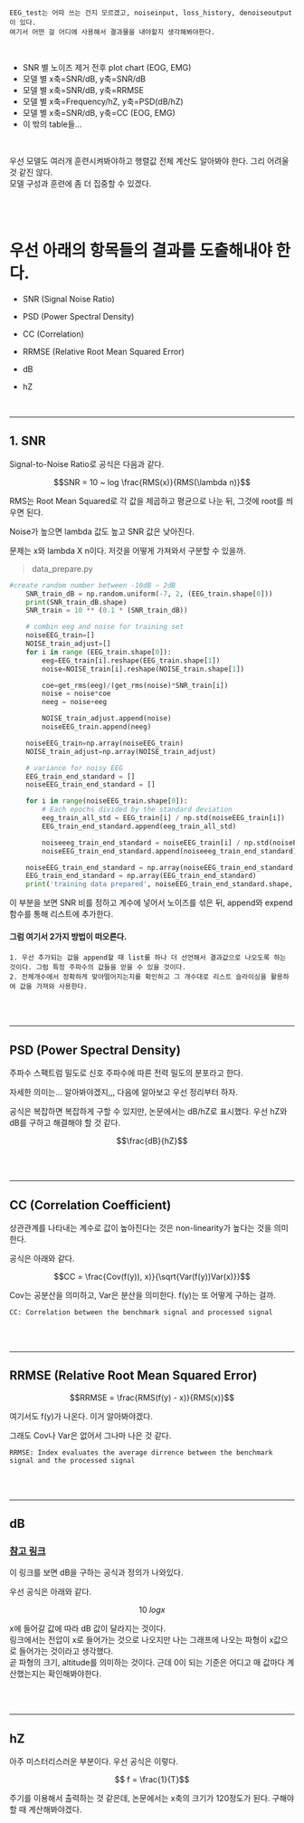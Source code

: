 ```
EEG_test는 어따 쓰는 건지 모르겠고, noiseinput, loss_history, denoiseoutput이 있다.
여기서 어떤 걸 어디에 사용해서 결과물을 내야할지 생각해봐야한다.
```

<br>

- SNR 별 노이즈 제거 전후 plot chart (EOG, EMG)
- 모델 별 x축=SNR/dB, y축=SNR/dB
- 모델 별 x축=SNR/dB, y축=RRMSE
- 모델 별 x축=Frequency/hZ, y축=PSD(dB/hZ)
- 모델 별 x축=SNR/dB, y축=CC (EOG, EMG)
- 이 밖의 table들...

<br>

우선 모델도 여러개 훈련시켜봐야하고 행렬값 전체 계산도 알아봐야 한다. 그리 어려울 것 같진 않다. <br>
모델 구성과 훈련에 좀 더 집중할 수 있겠다.

<br>
<br>

# 우선 아래의 항목들의 결과를 도출해내야 한다.

- SNR (Signal Noise Ratio)

- PSD (Power Spectral Density)

- CC (Correlation)

- RRMSE (Relative Root Mean Squared Error)

- dB

- hZ

<br>

---

## 1. SNR

Signal-to-Noise Ratio로 공식은 다음과 같다.

$$SNR = 10 ~ log \frac{RMS(x)}{RMS(\lambda n)}$$

RMS는 Root Mean Squared로 각 값을 제곱하고 평균으로 나눈 뒤, 그것에 root를 씌우면 된다.

Noise가 높으면 lambda 값도 높고 SNR 값은 낮아진다.

문제는 x와 lambda X n이다. 저것을 어떻게 가져와서 구분할 수 있을까.

> data_prepare.py

```py
#create random number between -10dB ~ 2dB
    SNR_train_dB = np.random.uniform(-7, 2, (EEG_train.shape[0]))
    print(SNR_train_dB.shape)
    SNR_train = 10 ** (0.1 * (SNR_train_dB))

    # combin eeg and noise for training set 
    noiseEEG_train=[]
    NOISE_train_adjust=[]
    for i in range (EEG_train.shape[0]):
        eeg=EEG_train[i].reshape(EEG_train.shape[1])
        noise=NOISE_train[i].reshape(NOISE_train.shape[1])

        coe=get_rms(eeg)/(get_rms(noise)*SNR_train[i])
        noise = noise*coe
        neeg = noise+eeg

        NOISE_train_adjust.append(noise)
        noiseEEG_train.append(neeg)

    noiseEEG_train=np.array(noiseEEG_train)
    NOISE_train_adjust=np.array(NOISE_train_adjust)    

    # variance for noisy EEG
    EEG_train_end_standard = []
    noiseEEG_train_end_standard = []

    for i in range(noiseEEG_train.shape[0]):
        # Each epochs divided by the standard deviation
        eeg_train_all_std = EEG_train[i] / np.std(noiseEEG_train[i])
        EEG_train_end_standard.append(eeg_train_all_std)

        noiseeeg_train_end_standard = noiseEEG_train[i] / np.std(noiseEEG_train[i])
        noiseEEG_train_end_standard.append(noiseeeg_train_end_standard)

    noiseEEG_train_end_standard = np.array(noiseEEG_train_end_standard)
    EEG_train_end_standard = np.array(EEG_train_end_standard)
    print('training data prepared', noiseEEG_train_end_standard.shape, EEG_train_end_standard.shape)
```

이 부분을 보면 SNR 비를 정하고 계수에 넣어서 노이즈를 섞은 뒤, append와 expend 함수를 통해 리스트에 추가한다.

#### 그럼 여기서 2가지 방법이 떠오른다.

```
1. 우선 추가되는 값을 append할 때 list를 하나 더 선언해서 결과값으로 나오도록 하는 것이다. 그럼 특정 주파수의 값들을 얻을 수 있을 것이다.
2. 전체개수에서 정확하게 맞아떨어지는지를 확인하고 그 개수대로 리스트 슬라이싱을 활용하여 값을 가져와 사용한다.
```

<br>
<br>

---

## PSD (Power Spectral Density)

주파수 스팩트럼 밀도로 신호 주파수에 따른 전력 밀도의 분포라고 한다.

자세한 의미는... 알아봐야겠지,,, 다음에 알아보고 우선 정리부터 하자.

공식은 복잡하면 복잡하게 구할 수 있지만, 논문에서는 dB/hZ로 표시했다. 우선 hZ와 dB를 구하고 해결해야 할 것 같다.

$$\frac{dB}{hZ}$$

<br>
<br>

---

## CC (Correlation Coefficient)

상관관계를 나타내는 계수로 값이 높아진다는 것은 non-linearity가 높다는 것을 의미한다.

공식은 아래와 같다.

$$CC = \frac{Cov(f(y)), x)}{\sqrt{Var(f(y))Var(x)}}$$

Cov는 공분산을 의미하고, Var은 분산을 의미한다. f(y)는 또 어떻게 구하는 걸까.

`CC: Correlation between the benchmark signal and processed signal`

<br>
<br>

---

## RRMSE (Relative Root Mean Squared Error)

$$RRMSE = \frac{RMS(f(y) - x)}{RMS(x)}$$

여기서도 f(y)가 나온다. 이거 알아봐야겠다.

그래도 Cov나 Var은 없어서 그나마 나은 것 같다.

`RRMSE: Index evaluates the average dirrence between the benchmark signal and the processed signal`

<br>
<br>

---

## dB

### [참고 링크](https://blog.naver.com/PostView.naver?blogId=realize66&logNo=30035958899)

이 링크를 보면 dB을 구하는 공식과 정의가 나와있다.

우선 공식은 아래와 같다.

$$ 10 ~ log x$$

x에 들어갈 값에 따라 dB 값이 달라지는 것이다. <br>
링크에서는 전압이 x로 들어가는 것으로 나오지만 나는 그래프에 나오는 파형이 x값으로 들어가는 것이라고 생각했다. <br>
곧 파형의 크기, altitude를 의미하는 것이다. 근데 0이 되는 기준은 어디고 매 값마다 계산했는지는 확인해봐야한다.

<br>
<br>

---

## hZ

아주 미스터리스러운 부분이다. 우선 공식은 이렇다.

$$ f = \frac{1}{T}$$

주기를 이용해서 출력하는 것 같은데, 논문에서는 x축의 크기가 120정도가 된다. 구해야 할 때 계산해봐야겠다.
